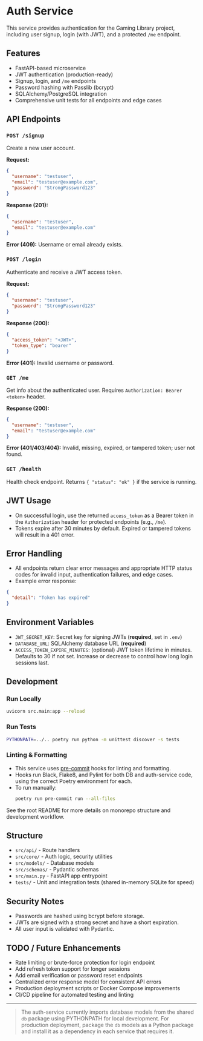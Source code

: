 # Auth Service

This service provides authentication for the Gaming Library project, including user signup, login (with JWT), and a protected `/me` endpoint.

## Features

- FastAPI-based microservice
- JWT authentication (production-ready)
- Signup, login, and `/me` endpoints
- Password hashing with Passlib (bcrypt)
- SQLAlchemy/PostgreSQL integration
- Comprehensive unit tests for all endpoints and edge cases

## API Endpoints

### `POST /signup`

Create a new user account.

**Request:**

```json
{
  "username": "testuser",
  "email": "testuser@example.com",
  "password": "StrongPassword123"
}
```

**Response (201):**

```json
{
  "username": "testuser",
  "email": "testuser@example.com"
}
```

**Error (409):** Username or email already exists.

### `POST /login`

Authenticate and receive a JWT access token.

**Request:**

```json
{
  "username": "testuser",
  "password": "StrongPassword123"
}
```

**Response (200):**

```json
{
  "access_token": "<JWT>",
  "token_type": "bearer"
}
```

**Error (401):** Invalid username or password.

### `GET /me`

Get info about the authenticated user. Requires `Authorization: Bearer <token>` header.

**Response (200):**

```json
{
  "username": "testuser",
  "email": "testuser@example.com"
}
```

**Error (401/403/404):** Invalid, missing, expired, or tampered token; user not found.

### `GET /health`

Health check endpoint. Returns `{ "status": "ok" }` if the service is running.

## JWT Usage

- On successful login, use the returned `access_token` as a Bearer token in the `Authorization` header for protected endpoints (e.g., `/me`).
- Tokens expire after 30 minutes by default. Expired or tampered tokens will result in a 401 error.

## Error Handling

- All endpoints return clear error messages and appropriate HTTP status codes for invalid input, authentication failures, and edge cases.
- Example error response:

```json
{
  "detail": "Token has expired"
}
```

## Environment Variables

- `JWT_SECRET_KEY`: Secret key for signing JWTs (**required**, set in `.env`)
- `DATABASE_URL`: SQLAlchemy database URL (**required**)
- `ACCESS_TOKEN_EXPIRE_MINUTES`: (optional) JWT token lifetime in minutes. Defaults to 30 if not set. Increase or decrease to control how long login sessions last.

## Development

### Run Locally

```bash
uvicorn src.main:app --reload
```

### Run Tests

```bash
PYTHONPATH=../.. poetry run python -m unittest discover -s tests
```

### Linting & Formatting

- This service uses [pre-commit](https://pre-commit.com/) hooks for linting and formatting.
- Hooks run Black, Flake8, and Pylint for both DB and auth-service code, using the correct Poetry environment for each.
- To run manually:
  ```sh
  poetry run pre-commit run --all-files
  ```

See the root README for more details on monorepo structure and development workflow.

## Structure

- `src/api/` - Route handlers
- `src/core/` - Auth logic, security utilities
- `src/models/` - Database models
- `src/schemas/` - Pydantic schemas
- `src/main.py` - FastAPI app entrypoint
- `tests/` - Unit and integration tests (shared in-memory SQLite for speed)

## Security Notes

- Passwords are hashed using bcrypt before storage.
- JWTs are signed with a strong secret and have a short expiration.
- All user input is validated with Pydantic.

## TODO / Future Enhancements

- Rate limiting or brute-force protection for login endpoint
- Add refresh token support for longer sessions
- Add email verification or password reset endpoints
- Centralized error response model for consistent API errors
- Production deployment scripts or Docker Compose improvements
- CI/CD pipeline for automated testing and linting

---

> The auth-service currently imports database models from the shared `db` package using PYTHONPATH for local development. For production deployment, package the `db` models as a Python package and install it as a dependency in each service that requires it.
